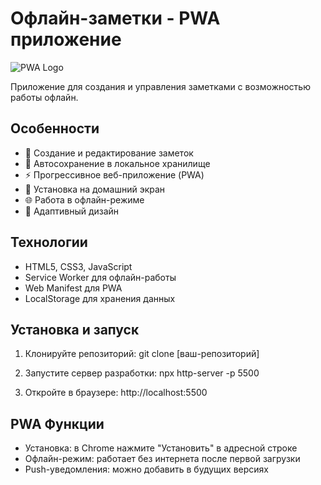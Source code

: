# Офлайн-заметки - PWA приложение

![PWA Logo](https://img.shields.io/badge/PWA-Enabled-brightgreen)

Приложение для создания и управления заметками с возможностью работы офлайн.

## Особенности

- 📝 Создание и редактирование заметок
- 🔄 Автосохранение в локальное хранилище
- ⚡️ Прогрессивное веб-приложение (PWA)
- 📲 Установка на домашний экран
- 🌐 Работа в офлайн-режиме
- 🎨 Адаптивный дизайн

## Технологии

- HTML5, CSS3, JavaScript
- Service Worker для офлайн-работы
- Web Manifest для PWA
- LocalStorage для хранения данных

## Установка и запуск

1. Клонируйте репозиторий:
git clone [ваш-репозиторий]

2. Запустите сервер разработки:
npx http-server -p 5500

3. Откройте в браузере:
http://localhost:5500

## PWA Функции

- Установка: в Chrome нажмите "Установить" в адресной строке
- Офлайн-режим: работает без интернета после первой загрузки
- Push-уведомления: можно добавить в будущих версиях
